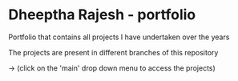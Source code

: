 # Dheeptha Rajesh - portfolio
Portfolio that contains all projects I have undertaken over the years      

The projects are present in different branches of this repository

-> (click on the 'main' drop down menu to access the projects)
